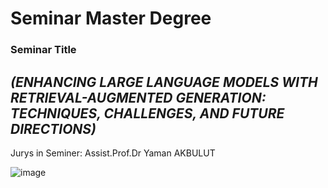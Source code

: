 # Seminar Master Degree

### Seminar Title
  
  _(ENHANCING LARGE LANGUAGE MODELS WITH RETRIEVAL-AUGMENTED GENERATION: TECHNIQUES, CHALLENGES, AND FUTURE DIRECTIONS)_
-----------------------------------------------------------------------------------------------------------------------

Jurys in Seminer: 
Assist.Prof.Dr Yaman AKBULUT


![image](https://github.com/user-attachments/assets/b82e1161-eb36-46de-b3ce-a33f41f9a003)
